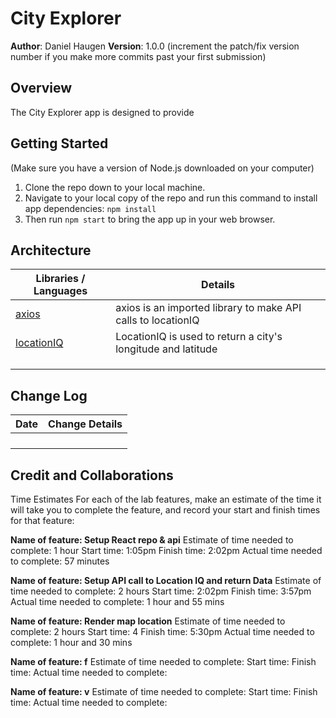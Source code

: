 # City Explorer

**Author**: Daniel Haugen
**Version**: 1.0.0 (increment the patch/fix version number if you make more commits past your first submission)

## Overview
<!-- Provide a high level overview of what this application is and why you are building it, beyond the fact that it's an assignment for this class. (i.e. What's your problem domain?) -->
The City Explorer app is designed to provide 

## Getting Started
<!-- What are the steps that a user must take in order to build this app on their own machine and get it running? -->

(Make sure you have a version of Node.js downloaded on your computer)
 1. Clone the repo down to your local machine.
 2. Navigate to your local copy of the repo and run this command to install app dependencies: `npm install`
 3. Then run `npm start` to bring the app up in your web browser.

## Architecture
<!-- Provide a detailed description of the application design. What technologies (languages, libraries, etc) you're using, and any other relevant design information. -->
| Libraries / Languages | Details |
| -- | -- |
| [axios](https://www.npmjs.com/package/axios) | axios is an imported library to make API calls to locationIQ |
| [locationIQ](https://locationiq.com) | LocationIQ is used to return a city's longitude and latitude |
|  |  |
|  |  |
|  |  |

## Change Log
<!-- Use this area to document the iterative changes made to your application as each feature is successfully implemented. Use time stamps. Here's an example:

01-01-2001 4:59pm - Application now has a fully-functional express server, with a GET route for the location resource. -->

| Date | Change Details |
| - | - |
|  |  |
|  |  |
|  |  |
|  |  |

## Credit and Collaborations
<!-- Give credit (and a link) to other people or resources that helped you build this application. -->
Time Estimates
For each of the lab features, make an estimate of the time it will take you to complete the feature, and record your start and finish times for that feature:

**Name of feature: Setup React repo & api**
Estimate of time needed to complete: 1 hour
Start time: 1:05pm
Finish time: 2:02pm
Actual time needed to complete: 57 minutes

**Name of feature: Setup API call to Location IQ and return Data**
Estimate of time needed to complete: 2 hours
Start time: 2:02pm
Finish time: 3:57pm
Actual time needed to complete: 1 hour and 55 mins

**Name of feature: Render map location**
Estimate of time needed to complete: 2 hours 
Start time: 4
Finish time: 5:30pm
Actual time needed to complete: 1 hour and 30 mins


**Name of feature: f**
Estimate of time needed to complete: 
Start time:
Finish time:
Actual time needed to complete:


**Name of feature: v**
Estimate of time needed to complete: 
Start time:
Finish time:
Actual time needed to complete: